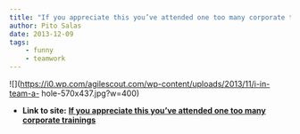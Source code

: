 ```yaml
---
title: "If you appreciate this you’ve attended one too many corporate trainings"
author: Pito Salas
date: 2013-12-09
tags:
    - funny
    - teamwork
---
```


![](https://i0.wp.com/agilescout.com/wp-content/uploads/2013/11/i-in-team-a-
hole-570x437.jpg?w=400)


* **Link to site:** **[If you appreciate this you’ve attended one too many corporate trainings](None)**
